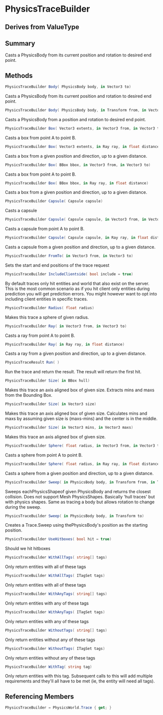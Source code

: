 # PhysicsTraceBuilder

## Derives from ValueType

## Summary

Casts a PhysicsBody from its current position and rotation to desired end point.
## Methods

```c#
PhysicsTraceBuilder Body( PhysicsBody body, in Vector3 to) 
```
Casts a PhysicsBody from its current position and rotation to desired end point.
```c#
PhysicsTraceBuilder Body( PhysicsBody body, in Transform from, in Vector3 to) 
```
Casts a PhysicsBody from a position and rotation to desired end point.
```c#
PhysicsTraceBuilder Box( Vector3 extents, in Vector3 from, in Vector3 to) 
```
Casts a box from point A to point B.
```c#
PhysicsTraceBuilder Box( Vector3 extents, in Ray ray, in float distance) 
```
Casts a box from a given position and direction, up to a given distance.
```c#
PhysicsTraceBuilder Box( BBox bbox, in Vector3 from, in Vector3 to) 
```
Casts a box from point A to point B.
```c#
PhysicsTraceBuilder Box( BBox bbox, in Ray ray, in float distance) 
```
Casts a box from a given position and direction, up to a given distance.
```c#
PhysicsTraceBuilder Capsule( Capsule capsule) 
```
Casts a capsule
```c#
PhysicsTraceBuilder Capsule( Capsule capsule, in Vector3 from, in Vector3 to) 
```
Casts a capsule from point A to point B.
```c#
PhysicsTraceBuilder Capsule( Capsule capsule, in Ray ray, in float distance) 
```
Casts a capsule from a given position and direction, up to a given distance.
```c#
PhysicsTraceBuilder FromTo( in Vector3 from, in Vector3 to) 
```
Sets the start and end positions of the trace request
```c#
PhysicsTraceBuilder IncludeClientside( bool include = true) 
```
By default traces only hit entities and world that also exist on the server. This is the most common scenario as
if you hit client only entities during prediction you will get prediction errors.
You might however want to opt into including client entities in specific traces.
```c#
PhysicsTraceBuilder Radius( float radius) 
```
Makes this trace a sphere of given radius.
```c#
PhysicsTraceBuilder Ray( in Vector3 from, in Vector3 to) 
```
Casts a ray from point A to point B.
```c#
PhysicsTraceBuilder Ray( in Ray ray, in float distance) 
```
Casts a ray from a given position and direction, up to a given distance.
```c#
PhysicsTraceResult Run( ) 
```
Run the trace and return the result. The result will return the first hit.
```c#
PhysicsTraceBuilder Size( in BBox hull) 
```
Makes this trace an axis aligned box of given size. Extracts mins and maxs from the Bounding Box.
```c#
PhysicsTraceBuilder Size( in Vector3 size) 
```
Makes this trace an axis aligned box of given size. Calculates mins and maxs by assuming given size is (maxs-mins) and the center is in the middle.
```c#
PhysicsTraceBuilder Size( in Vector3 mins, in Vector3 maxs) 
```
Makes this trace an axis aligned box of given size.
```c#
PhysicsTraceBuilder Sphere( float radius, in Vector3 from, in Vector3 to) 
```
Casts a sphere from point A to point B.
```c#
PhysicsTraceBuilder Sphere( float radius, in Ray ray, in float distance) 
```
Casts a sphere from a given position and direction, up to a given distance.
```c#
PhysicsTraceBuilder Sweep( in PhysicsBody body, in Transform from, in Transform to) 
```
Sweeps eachPhysicsShapeof given PhysicsBody and returns the closest collision. Does not support Mesh PhysicsShapes.
Basically 'hull traces' but with physics shapes.
Same as tracing a body but allows rotation to change during the sweep.
```c#
PhysicsTraceBuilder Sweep( in PhysicsBody body, in Transform to) 
```
Creates a Trace.Sweep using thePhysicsBody's position as the starting position.
```c#
PhysicsTraceBuilder UseHitboxes( bool hit = true) 
```
Should we hit hitboxes
```c#
PhysicsTraceBuilder WithAllTags( string[] tags) 
```
Only return entities with all of these tags
```c#
PhysicsTraceBuilder WithAllTags( ITagSet tags) 
```
Only return entities with all of these tags
```c#
PhysicsTraceBuilder WithAnyTags( string[] tags) 
```
Only return entities with any of these tags
```c#
PhysicsTraceBuilder WithAnyTags( ITagSet tags) 
```
Only return entities with any of these tags
```c#
PhysicsTraceBuilder WithoutTags( string[] tags) 
```
Only return entities without any of these tags
```c#
PhysicsTraceBuilder WithoutTags( ITagSet tags) 
```
Only return entities without any of these tags
```c#
PhysicsTraceBuilder WithTag( string tag) 
```
Only return entities with this tag. Subsequent calls to this will add multiple requirements
and they'll all have to be met (ie, the entity will need all tags).
## Referencing Members

```c#
PhysicsTraceBuilder = PhysicsWorld.Trace { get; } 
```
